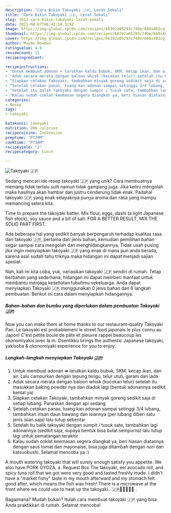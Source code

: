 ```yaml
---
description: "Cara Bikin Takoyaki 🇯🇵, Lezat Sekali"
title: "Cara Bikin Takoyaki 🇯🇵, Lezat Sekali"
slug: 1653-cara-bikin-takoyaki-lezat-sekali
date: 2021-04-07T06:42:50.319Z
image: https://img-global.cpcdn.com/recipes/66392a05293c740e/680x482cq70/takoyaki-🇯🇵-foto-resep-utama.jpg
thumbnail: https://img-global.cpcdn.com/recipes/66392a05293c740e/680x482cq70/takoyaki-🇯🇵-foto-resep-utama.jpg
cover: https://img-global.cpcdn.com/recipes/66392a05293c740e/680x482cq70/takoyaki-🇯🇵-foto-resep-utama.jpg
author: Mayme Bowman
ratingvalue: 4.8
reviewcount: 12
recipeingredient:

recipeinstructions:
- "Untuk membuat adonan ➡ larutkan kaldu bubuk, SKM, kecap ikan, dan air. Lalu campurkan dengan tepung terigu, telur utuh, garam dan lada"
- "Aduk secara merata dengan baloon whisk (kocokan telur) setelah itu masukkan baking powder nya dan diaduk lagi (bentuk adonannya sedikit kental ya)"
- "Siapkan cetakan Takoyaki, tambahkan minyak goreng sedikit saja di setiap lubang. Panaskan dengan api sedang"
- "Setelah cetakan panas, tuang kan adonan sampai setinggi 3/4 lubang, tambahkan irisan daun bawang dan isiannya (per lubang diberi satu jenis isian saja) lalu tutup sebentar"
- "Setelah itu balik takoyaki dengan sumpit / tusuk sate, tambahkan lagi adonannya (sedikit saja, supaya bentuk bisa bulat sempurna) lalu tutup lagi untuk pematangan terakhir"
- "Kalau sudah coklat keemasan segera diangkat ya, beri hiasan diatasnya dengan saus tomat dan mayonaise, bisa juga ditambah dengan nori dan katsuobushi. Selamat mencoba ya :)"
categories:
- Resep
tags:
- takoyaki

katakunci: takoyaki 
nutrition: 206 calories
recipecuisine: Indonesian
preptime: "PT29M"
cooktime: "PT38M"
recipeyield: "2"
recipecategory: Lunch

---
```



![Takoyaki 🇯🇵](https://img-global.cpcdn.com/recipes/66392a05293c740e/680x482cq70/takoyaki-🇯🇵-foto-resep-utama.jpg)

Sedang mencari ide resep takoyaki 🇯🇵 yang unik? Cara membuatnya memang tidak terlalu sulit namun tidak gampang juga. Jika keliru mengolah maka hasilnya akan hambar dan justru cenderung tidak enak. Padahal takoyaki 🇯🇵 yang enak selayaknya punya aroma dan rasa yang mampu memancing selera kita.

Time to prepare the takoyaki batter. Mix flour, eggs, dashi (a light Japanese fish stock), soy sauce and a bit of salt. FOR A BETTER RESULT, MIX THE SOLID PART FIRST.

Ada beberapa hal yang sedikit banyak berpengaruh terhadap kualitas rasa dari takoyaki 🇯🇵, pertama dari jenis bahan, kemudian pemilihan bahan segar sampai cara mengolah dan menghidangkannya. Tidak usah pusing jika ingin menyiapkan takoyaki 🇯🇵 yang enak di mana pun anda berada, karena asal sudah tahu triknya maka hidangan ini dapat menjadi sajian spesial.


Nah, kali ini kita coba, yuk, variasikan takoyaki 🇯🇵 sendiri di rumah. Tetap berbahan yang sederhana, hidangan ini dapat memberi manfaat untuk membantu menjaga kesehatan tubuhmu sekeluarga. Anda dapat menyiapkan Takoyaki 🇯🇵 menggunakan 0 jenis bahan dan 6 langkah pembuatan. Berikut ini cara dalam menyiapkan hidangannya.

<!--inarticleads1-->

##### Bahan-bahan dan bumbu yang diperlukan dalam pembuatan Takoyaki 🇯🇵:



Now you can make them at home thanks to our restaurant-quality Takoyaki Pan. Le takoyaki est probablement le street food japonais le plus connu au Japon! C&#39;est petite boule de pâte et pieuvre rappel beaucoup les okonomiyakis avec la m. Osentikku brings the authentic Japanese takoyaki, yakisoba &amp; okonomiyaki experience for you to enjoy. 

<!--inarticleads2-->

##### Langkah-langkah menyiapkan Takoyaki 🇯🇵:

1. Untuk membuat adonan ➡ larutkan kaldu bubuk, SKM, kecap ikan, dan air. Lalu campurkan dengan tepung terigu, telur utuh, garam dan lada
1. Aduk secara merata dengan baloon whisk (kocokan telur) setelah itu masukkan baking powder nya dan diaduk lagi (bentuk adonannya sedikit kental ya)
1. Siapkan cetakan Takoyaki, tambahkan minyak goreng sedikit saja di setiap lubang. Panaskan dengan api sedang
1. Setelah cetakan panas, tuang kan adonan sampai setinggi 3/4 lubang, tambahkan irisan daun bawang dan isiannya (per lubang diberi satu jenis isian saja) lalu tutup sebentar
1. Setelah itu balik takoyaki dengan sumpit / tusuk sate, tambahkan lagi adonannya (sedikit saja, supaya bentuk bisa bulat sempurna) lalu tutup lagi untuk pematangan terakhir
1. Kalau sudah coklat keemasan segera diangkat ya, beri hiasan diatasnya dengan saus tomat dan mayonaise, bisa juga ditambah dengan nori dan katsuobushi. Selamat mencoba ya :)


A mouth watering takoyaki that will surely enough satisfy you appetite. We also have PORK GYOZA, a. Request Box The takoyaki, eel avocado roll, and spicy tuna roll that we got were very good and tasted freshly made. I didn&#39;t have a &#34;market fishy&#34; taste in my mouth afterward and my stomach felt good after, which means the fish was fresh! There is a microwave at the front where we could use to heat up the takoyaki.. 🇯🇵🍥🍡🍣🍜🍱 . 

Bagaimana? Mudah bukan? Itulah cara membuat takoyaki 🇯🇵 yang bisa Anda praktikkan di rumah. Selamat mencoba!
